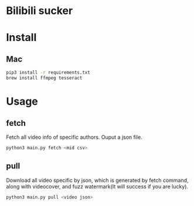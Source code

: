# Bilibili sucker

# Install
## Mac
```bash
pip3 install -r requirements.txt
brew install ffmpeg tesseract
```

# Usage
## fetch 
Fetch all video info of specific authors.
Ouput a json file.
```bash
python3 main.py fetch <mid csv>
```

## pull
Download all video specific by json, which is generated by fetch command, along with videocover, and fuzz watermark(It will success if you are lucky).
```bash
python3 main.py pull <video json>
```
